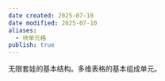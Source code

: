 ```yaml
---
date created: 2025-07-10
date modified: 2025-07-10
aliases:
  - 块单元格
publish: true
---
```


无限套娃的基本结构。多维表格的基本组成单元。
